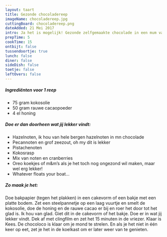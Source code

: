 ```yaml
---
layout: taart
title: Gezonde chocoladereep
imageName: chocoladereep.jpg
cuttingBoard: chocoladereep.png
dateAdded: 21 Mei 2017
intro: Ja het is mogelijk! Gezonde zelfgemaakte chocolade in een mum van tijd. Wie had dat gedacht?!
prepTime: 5
cookTime: 15
ontbijt: false
tussendoortje: true
lunch: false
diner: false
sideDish: false
toetje: false
leftOvers: false
---
```


##### Ingrediënten voor 1 reep
* 75 gram kokosolie
* 50 gram rauwe cacaopoeder
* 4 el honing

##### Doe er dan doorheen wat jij lekker vindt:
* Hazelnoten, ik hou van hele bergen hazelnoten in mn chocolade
* Pecannoten en grof zeezout, oh my dit is lekker
* Pistachenoten
* Kokosrasp
* Mix van noten en cranberries
* Oreo koekjes of m&m’s als je het toch nog ongezond wil maken, maar wel erg lekker!
* Whatever floats your boat...


##### Zo maak je het:
Doe bakpapier (tegen het plakken) in een cakevorm of een bakje met een platte bodem. Zet een steelpannetje op een laag vuurtje en smelt de kokosolie, doe de honing en de rauwe cacao er bij en roer het door tot het glad is. Ik hou van glad. Giet dit in de cakevorm of het bakje. Doe er in wat jij lekker vindt. Dek af met clingfilm en zet het 15 minuten in de vriezer. Klaar is Kees. De chocoloco is klaar om je mond te strelen. En als je het niet in één keer op eet, zet je het in de koelkast om er later weer van te genieten.
